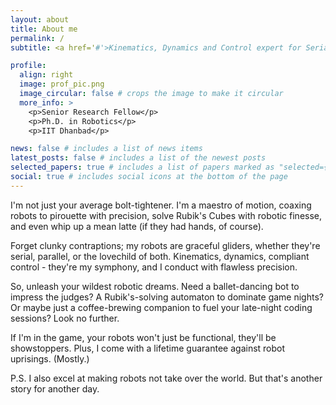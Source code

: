 ```yaml
---
layout: about
title: About me
permalink: /
subtitle: <a href='#'>Kinematics, Dynamics and Control expert for Serial, Parallel and Hybrid robots</a>

profile:
  align: right
  image: prof_pic.png
  image_circular: false # crops the image to make it circular
  more_info: >
    <p>Senior Research Fellow</p>
    <p>Ph.D. in Robotics</p>
    <p>IIT Dhanbad</p>

news: false # includes a list of news items
latest_posts: false # includes a list of the newest posts
selected_papers: true # includes a list of papers marked as "selected={true}"
social: true # includes social icons at the bottom of the page
---
```

I'm not just your average bolt-tightener. I'm a maestro of motion, coaxing robots to pirouette with precision, solve Rubik's Cubes with robotic finesse, and even whip up a mean latte (if they had hands, of course).

Forget clunky contraptions; my robots are graceful gliders, whether they're serial, parallel, or the lovechild of both. Kinematics, dynamics, compliant control - they're my symphony, and I conduct with flawless precision.

So, unleash your wildest robotic dreams. Need a ballet-dancing bot to impress the judges? A Rubik's-solving automaton to dominate game nights? Or maybe just a coffee-brewing companion to fuel your late-night coding sessions? Look no further.

If I'm in the game, your robots won't just be functional, they'll be showstoppers. Plus, I come with a lifetime guarantee against robot uprisings. (Mostly.)

P.S. I also excel at making robots not take over the world. But that's another story for another day.
